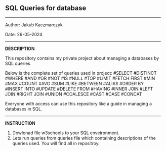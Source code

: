 
## SQL Queries for database
---------------------------------------------

Author: Jakub Kaczmarczyk

Date: 26-05-2024

---------------------------------------------

**DESCRIPTION**

This repository contains my private project about managing a databases by SQL queries.

Below is the complete set of queries used in project:
#SELECT #DISTINCT #WHERE #AND #OR #NOT #IS #NULL #TOP #LIMIT #FETCH FIRST #MIN #MAX #COUNT #AVG #SUM #LIKE #BETWEEN 
#ALIAS #ORDER BY #INSERT INTO #UPDATE #DELETE FROM #HAVING #INNER JOIN #LEFT JOIN #RIGHT JOIN #UNION #COALESCE #CAST
#CASE #CONCAT

Everyone with access can use this repository like a guide in managing a databases in SQL.

---------------------------------------------

**INSTRUCTION**

1. Dowlonad file w3schools to your SQL enveironment.
2. Lets run queries from queries file which containing descriptions of the queries used. You will find all in repositroy.
